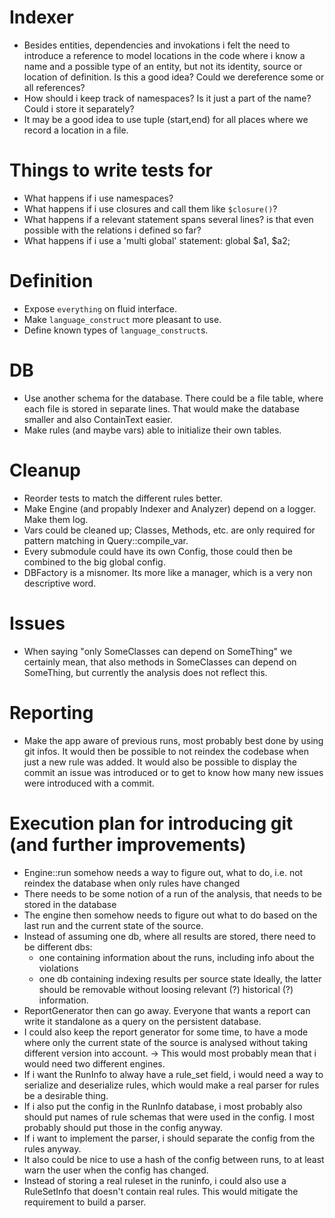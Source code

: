 # Indexer
* Besides entities, dependencies and invokations i felt the need to introduce a
  reference to model locations in the code where i know a name and a possible
  type of an entity, but not its identity, source or location of definition. Is
  this a good idea? Could we dereference some or all references?
* How should i keep track of namespaces? Is it just a part of the name? Could i
  store it separately?
* It may be a good idea to use tuple (start,end) for all places where we record
  a location in a file.

# Things to write tests for
* What happens if i use namespaces?
* What happens if i use closures and call them like `$closure()`?
* What happens if a relevant statement spans several lines? is that even possible
  with the relations i defined so far?
* What happens if i use a 'multi global' statement: global $a1, $a2;

# Definition
* Expose `everything` on fluid interface.
* Make `language_construct` more pleasant to use.
* Define known types of `language_construct`s.

# DB
* Use another schema for the database. There could be a file table, where each
  file is stored in separate lines. That would make the database smaller and
  also ContainText easier.
* Make rules (and maybe vars) able to initialize their own tables.

# Cleanup
* Reorder tests to match the different rules better.
* Make Engine (and propably Indexer and Analyzer) depend on a logger. Make them
  log.
* Vars could be cleaned up; Classes, Methods, etc. are only required for pattern
  matching in Query::compile_var.
* Every submodule could have its own Config, those could then be combined to the
  big global config.
* DBFactory is a misnomer. Its more like a manager, which is a very non descriptive
  word.

# Issues
* When saying "only SomeClasses can depend on SomeThing" we certainly mean, that
  also methods in SomeClasses can depend on SomeThing, but currently the analysis
  does not reflect this.

# Reporting
* Make the app aware of previous runs, most probably best done by using git infos.
  It would then be possible to not reindex the codebase when just a new rule was
  added. It would also be possible to display the commit an issue was introduced
  or to get to know how many new issues were introduced with a commit.

# Execution plan for introducing git (and further improvements)
* Engine::run somehow needs a way to figure out, what to do, i.e. not reindex the
  database when only rules have changed
* There needs to be some notion of a run of the analysis, that needs to be stored
  in the database
* The engine then somehow needs to figure out what to do based on the last run and
  the current state of the source.
* Instead of assuming one db, where all results are stored, there need to be
  different dbs:
    - one containing information about the runs, including info about the violations
    - one db containing indexing results per source state
  Ideally, the latter should be removable without loosing relevant (?) historical (?)
  information.
* ReportGenerator then can go away. Everyone that wants a report can write it
  standalone as a query on the persistent database.
* I could also keep the report generator for some time, to have a mode where only
  the current state of the source is analysed without taking different version
  into account.
    -> This would most probably mean that i would need two different engines.
* If i want the RunInfo to alway have a rule_set field, i would need a way to
  serialize and deserialize rules, which would make a real parser for rules be a
  desirable thing.
* If i also put the config in the RunInfo database, i most probably also should
  put names of rule schemas that were used in the config. I most probably should
  put those in the config anyway.
* If i want to implement the parser, i should separate the config from the rules
  anyway.
* It also could be nice to use a hash of the config between runs, to at least warn
  the user when the config has changed.
* Instead of storing a real ruleset in the runinfo, i could also use a RuleSetInfo
  that doesn't contain real rules. This would mitigate the requirement to build a
  parser.
